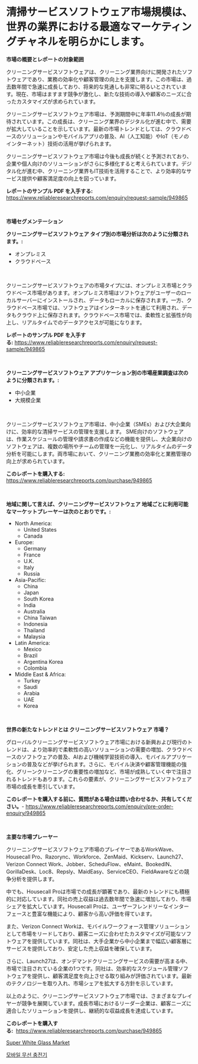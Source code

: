 <p><h1>清掃サービスソフトウェア市場規模は、世界の業界における最適なマーケティングチャネルを明らかにします。</h1></p><p><strong>市場の概要とレポートの対象範囲</strong></p>
<p><p>クリーニングサービスソフトウェアは、クリーニング業界向けに開発されたソフトウェアであり、業務の効率化や顧客管理の向上を支援します。この市場は、過去数年間で急速に成長しており、将来的な見通しも非常に明るいとされています。現在、市場はますます競争が激化し、新たな技術の導入や顧客のニーズに合ったカスタマイズが求められています。</p><p>クリーニングサービスソフトウェア市場は、予測期間中に年率11.4％の成長が期待されています。この成長は、クリーニング業界のデジタル化が進む中で、需要が拡大していることを示しています。最新の市場トレンドとしては、クラウドベースのソリューションやモバイルアプリの普及、AI（人工知能）やIoT（モノのインターネット）技術の活用が挙げられます。</p><p>クリーニングサービスソフトウェア市場は今後も成長が続くと予測されており、企業や個人向けのソリューションがさらに多様化すると考えられています。デジタル化が進む中、クリーニング業界もIT技術を活用することで、より効率的なサービス提供や顧客満足度の向上を図っています。</p></p>
<p><strong>レポートのサンプル PDF を入手する:</strong> <a href="https://www.reliableresearchreports.com/enquiry/request-sample/949865">https://www.reliableresearchreports.com/enquiry/request-sample/949865</a></p>
<p>&nbsp;</p>
<p><strong>市場セグメンテーション</strong></p>
<p><strong>クリーニングサービスソフトウェア タイプ別の市場分析は次のように分類されます。:</strong></p>
<p><ul><li>オンプレミス</li><li>クラウドベース</li></ul></p>
<p>&nbsp;</p>
<p><p>クリーニングサービスソフトウェアの市場タイプには、オンプレミス市場とクラウドベース市場があります。オンプレミス市場はソフトウェアがユーザーのローカルサーバーにインストールされ、データもローカルに保存されます。一方、クラウドベース市場では、ソフトウェアはインターネットを通じて利用され、データもクラウド上に保存されます。クラウドベース市場では、柔軟性と拡張性が向上し、リアルタイムでのデータアクセスが可能になります。</p></p>
<p><strong>レポートのサンプル PDF を入手する:</strong>&nbsp;<a href="https://www.reliableresearchreports.com/enquiry/request-sample/949865">https://www.reliableresearchreports.com/enquiry/request-sample/949865</a></p>
<p>&nbsp;</p>
<p><strong> クリーニングサービスソフトウェア アプリケーション別の市場産業調査は次のように分類されます。:</strong></p>
<p><ul><li>中小企業</li><li>大規模企業</li></ul></p>
<p>&nbsp;</p>
<p><p>クリーニングサービスソフトウェア市場は、中小企業（SMEs）および大企業向けに、効率的な清掃サービスの管理を支援します。 SME向けのソフトウェアは、作業スケジュールの管理や請求書の作成などの機能を提供し、大企業向けのソフトウェアは、複数の場所やチームの管理を一元化し、リアルタイムのデータ分析を可能にします。両市場において、クリーニング業務の効率化と業務管理の向上が求められています。</p></p>
<p><strong>このレポートを購入する:</strong>&nbsp; <a href="https://www.reliableresearchreports.com/purchase/949865">https://www.reliableresearchreports.com/purchase/949865</a></p>
<p>&nbsp;</p>
<p><strong>地域に関して言えば、クリーニングサービスソフトウェア 地域ごとに利用可能なマーケットプレーヤーは次のとおりです。:</strong></p>
<p><ul>
    <li>
        North America:
        <ul>
            <li>United States</li>
            <li>Canada</li>
        </ul>
    </li>
    <li>
        Europe:
        <ul>
            <li>Germany</li>
            <li>France</li>
            <li>U.K.</li>
            <li>Italy</li>
            <li>Russia</li>
        </ul>
    </li>
    <li>
        Asia-Pacific:
        <ul>
            <li>China</li>
            <li>Japan</li>
            <li>South Korea</li>
            <li>India</li>
            <li>Australia</li>
            <li>China Taiwan</li>
            <li>Indonesia</li>
            <li>Thailand</li>
            <li>Malaysia</li>
        </ul>
    </li>
    <li>
        Latin America:
        <ul>
            <li>Mexico</li>
            <li>Brazil</li>
            <li>Argentina Korea</li>
            <li>Colombia</li>
        </ul>
    </li>
    <li>
        Middle East & Africa:
        <ul>
            <li>Turkey</li>
            <li>Saudi</li>
            <li>Arabia</li>
            <li>UAE</li>
            <li>Korea</li>
        </ul>
    </li>
    </ul></p>
<p>&nbsp;</p>
<p><strong>世界の新たなトレンドとは クリーニングサービスソフトウェア 市場？</strong></p>
<p><p>グローバルクリーニングサービスソフトウェア市場における新興および現行のトレンドは、より効率的で柔軟性の高いソリューションの需要の増加、クラウドベースのソフトウェアの普及、AIおよび機械学習技術の導入、モバイルアプリケーションの普及などが挙げられます。さらに、モバイル決済や顧客管理機能の強化、グリーンクリーニングの重要性の増加など、市場が成熟していく中で注目されるトレンドもあります。これらの要素が、クリーニングサービスソフトウェア市場の成長を牽引しています。</p></p>
<p><strong>このレポートを購入する前に、質問がある場合は問い合わせるか、共有してください。</strong>- <a href="https://www.reliableresearchreports.com/enquiry/pre-order-enquiry/949865">https://www.reliableresearchreports.com/enquiry/pre-order-enquiry/949865</a></p>
<p>&nbsp;</p>
<p><strong>主要な市場プレーヤー</strong></p>
<p><p>クリーニングサービスソフトウェア市場のプレイヤーであるWorkWave、Housecall Pro、Razorync、Workforce、ZenMaid、Kickserv、Launch27、Verizon Connect Work、Jobber、ScheduFlow、eMaint、BookedIN、GorillaDesk、Loc8、Repsly、MaidEasy、ServiceCEO、FieldAwareなどの競争分析を提供します。</p><p>中でも、Housecall Proは市場での成長が顕著であり、最新のトレンドにも積極的に対応しています。同社の売上収益は過去数年間で急速に増加しており、市場シェアを拡大しています。Housecall Proは、ユーザーフレンドリーなインターフェースと豊富な機能により、顧客から高い評価を得ています。</p><p>また、Verizon Connect Workは、モバイルワークフォース管理ソリューションとして市場をリードしており、顧客ニーズに合わせたカスタマイズが可能なソフトウェアを提供しています。同社は、大手企業から中小企業まで幅広い顧客層にサービスを提供しており、安定した売上収益を確保しています。</p><p>さらに、Launch27は、オンデマンドクリーニングサービスの需要が高まる中、市場で注目されている企業の1つです。同社は、効率的なスケジュール管理ソフトウェアを提供し、顧客満足度を向上させる取り組みが評価されています。最新のテクノロジーを取り入れ、市場シェアを拡大する方針を示しています。</p><p>以上のように、クリーニングサービスソフトウェア市場では、さまざまなプレイヤーが競争を展開しています。成長市場におけるリーダー企業は、顧客ニーズに適合したソリューションを提供し、継続的な収益成長を達成しています。</p></p>
<p><strong>このレポートを購入する:</strong>&nbsp;&nbsp;<a href="https://www.reliableresearchreports.com/purchase/949865">https://www.reliableresearchreports.com/purchase/949865</a></p>
<p><p><a href="https://natural-crush-b99.notion.site/Super-White-Glass-Market-Research-Report-Forecasted-for-Period-from-2024-2031-by-Market-Type-Mar-6d1435c1570c433eba60baced00663e6">Super White Glass Market</a></p><p><a href="https://github.com/iansanftyord09878/Market-Research-Report-List-1/blob/main/78755878638.md">모바일 무선 충전기</a></p></p>